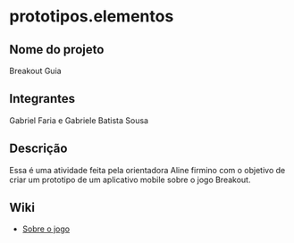 # prototipos.elementos

## Nome do projeto
Breakout Guia

## Integrantes
Gabriel Faria e Gabriele Batista Sousa

## Descrição
Essa é uma atividade feita pela orientadora Aline firmino com o objetivo de criar um prototipo de um aplicativo mobile sobre o jogo Breakout.

## Wiki
- <a href="https://github.com/Gabriele-sousa/prototipos.elementos/wiki/Sobre-o-jogo"> Sobre o jogo</a>
